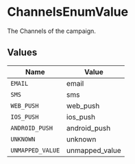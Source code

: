 # ChannelsEnumValue

The Channels of the campaign.


## Values

| Name             | Value            |
| ---------------- | ---------------- |
| `EMAIL`          | email            |
| `SMS`            | sms              |
| `WEB_PUSH`       | web_push         |
| `IOS_PUSH`       | ios_push         |
| `ANDROID_PUSH`   | android_push     |
| `UNKNOWN`        | unknown          |
| `UNMAPPED_VALUE` | unmapped_value   |